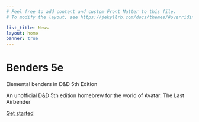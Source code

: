 ```yaml
---
# Feel free to add content and custom Front Matter to this file.
# To modify the layout, see https://jekyllrb.com/docs/themes/#overriding-theme-defaults

list_title: News
layout: home
banner: true
---
```


<div class="banner">
    <h1>Benders 5e</h1>
    <p class="subtitle">Elemental benders in D&D 5th Edition</p>
    <p>An unofficial D&D 5th edition homebrew for the world of Avatar: The Last Airbender</p>
    <a class="button" href="./new-player">Get started</a>
</div>
